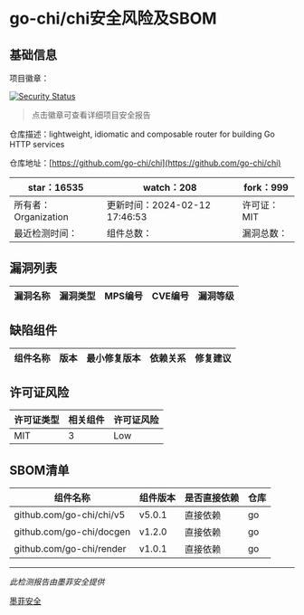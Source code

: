 # go-chi/chi安全风险及SBOM

## 基础信息

项目徽章：

[![Security Status](https://www.murphysec.com/platform3/v31/badge/1757469287085285376.svg)](https://www.murphysec.com/console/report/1713622916704894976/1757469287085285376)

> 点击徽章可查看详细项目安全报告

仓库描述：lightweight, idiomatic and composable router for building Go HTTP services

仓库地址：[https://github.com/go-chi/chi](https://github.com/go-chi/chi)

| star：16535 | watch：208 | fork：999 |
| ----------- | -------------- | ------------ |
| 所有者：Organization | 更新时间：2024-02-12 17:46:53 | 许可证：MIT |
| 最近检测时间： | 组件总数： | 漏洞总数： |




## 漏洞列表

| 漏洞名称 | 漏洞类型 | MPS编号 | CVE编号 | 漏洞等级 |
| ------- | ------ | ------- | ------ | ----- |





## 缺陷组件

| 组件名称 | 版本 | 最小修复版本 | 依赖关系 | 修复建议 |
| -------- | ---- | ------------ | -------- | -------- |





## 许可证风险

| 许可证类型 | 相关组件 | 许可证风险 |
| ---------- | -------- | ---------- |
|MIT|3|Low|




## SBOM清单

| 组件名称 | 组件版本 | 是否直接依赖 | 仓库 |
| -------- | -------- | ------------ | ---- |
|github.com/go-chi/chi/v5|v5.0.1|直接依赖|go|
|github.com/go-chi/docgen|v1.2.0|直接依赖|go|
|github.com/go-chi/render|v1.0.1|直接依赖|go|


------

*此检测报告由墨菲安全提供*

[墨菲安全](www.murphysec.com)